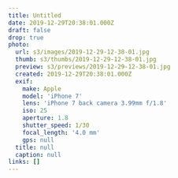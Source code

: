 ```yaml
---
title: Untitled
date: 2019-12-29T20:38:01.000Z
draft: false
drop: true
photo:
  url: s3/images/2019-12-29-12-38-01.jpg
  thumb: s3/thumbs/2019-12-29-12-38-01.jpg
  preview: s3/previews/2019-12-29-12-38-01.jpg
  created: 2019-12-29T20:38:01.000Z
  exif:
    make: Apple
    model: 'iPhone 7'
    lens: 'iPhone 7 back camera 3.99mm f/1.8'
    iso: 25
    aperture: 1.8
    shutter_speed: 1/30
    focal_length: '4.0 mm'
    gps: null
  title: null
  caption: null
links: []
---
```

